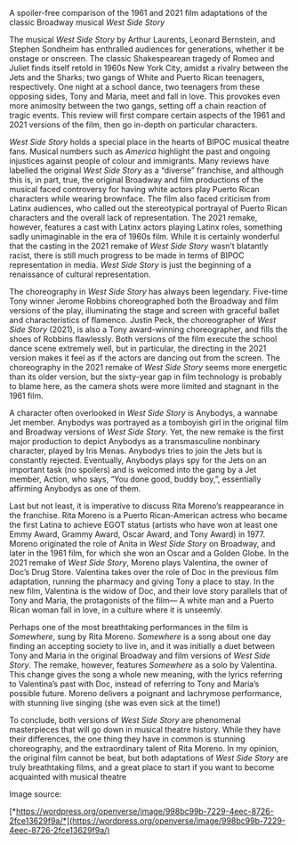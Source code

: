 

A spoiler-free comparison of the 1961 and 2021 film adaptations of the
classic Broadway musical *West Side Story*

The musical *West Side Story* by Arthur Laurents, Leonard Bernstein, and
Stephen Sondheim has enthralled audiences for generations, whether it be
onstage or onscreen. The classic Shakespearean tragedy of Romeo and
Juliet finds itself retold in 1960s New York City, amidst a rivalry
between the Jets and the Sharks; two gangs of White and Puerto Rican
teenagers, respectively. One night at a school dance, two teenagers from
these opposing sides, Tony and Maria, meet and fall in love. This
provokes even more animosity between the two gangs, setting off a chain
reaction of tragic events. This review will first compare certain
aspects of the 1961 and 2021 versions of the film, then go in-depth on
particular characters.

*West Side Story* holds a special place in the hearts of BIPOC musical
theatre fans. Musical numbers such as *America* highlight the past and
ongoing injustices against people of colour and immigrants. Many reviews
have labelled the original *West Side Story* as a “diverse” franchise,
and although this is, in part, true, the original Broadway and film
productions of the musical faced controversy for having white actors
play Puerto Rican characters while wearing brownface. The film also
faced criticism from Latinx audiences, who called out the stereotypical
portrayal of Puerto Rican characters and the overall lack of
representation. The 2021 remake, however, features a cast with Latinx
actors playing Latinx roles, something sadly unimaginable in the era of
1960s film. While it is certainly wonderful that the casting in the 2021
remake of *West Side Story* wasn’t blatantly racist, there is still much
progress to be made in terms of BIPOC representation in media. *West
Side Story* is just the beginning of a renaissance of cultural
representation.

The choreography in *West Side Story* has always been legendary.
Five-time Tony winner Jerome Robbins choreographed both the Broadway and
film versions of the play, illuminating the stage and screen with
graceful ballet and characteristics of flamenco. Justin Peck, the
choreographer of *West Side Story* (2021), is also a Tony award-winning
choreographer, and fills the shoes of Robbins flawlessly. Both versions
of the film execute the school dance scene extremely well, but in
particular, the directing in the 2021 version makes it feel as if the
actors are dancing out from the screen. The choreography in the 2021
remake of *West Side Story* seems more energetic than its older version,
but the sixty-year gap in film technology is probably to blame here, as
the camera shots were more limited and stagnant in the 1961 film.

A character often overlooked in *West Side Story* is Anybodys, a wannabe
Jet member. Anybodys was portrayed as a tomboyish girl in the original
film and Broadway versions of *West Side Story*. Yet, the new remake is
the first major production to depict Anybodys as a transmasculine
nonbinary character, played by Iris Menas. Anybodys tries to join the
Jets but is constantly rejected. Eventually, Anybodys plays spy for the
Jets on an important task (no spoilers) and is welcomed into the gang by
a Jet member, Action, who says, “You done good, buddy boy,”, essentially
affirming Anybodys as one of them.

Last but not least, it is imperative to discuss Rita Moreno’s
reappearance in the franchise. Rita Moreno is a Puerto Rican-American
actress who became the first Latina to achieve EGOT status (artists who
have won at least one Emmy Award, Grammy Award, Oscar Award, and Tony
Award) in 1977. Moreno originated the role of Anita in *West Side Story*
on Broadway, and later in the 1961 film, for which she won an Oscar and
a Golden Globe. In the 2021 remake of *West Side Story*, Moreno plays
Valentina, the owner of Doc’s Drug Store. Valentina takes over the role
of Doc in the previous film adaptation, running the pharmacy and giving
Tony a place to stay. In the new film, Valentina is the widow of Doc,
and their love story parallels that of Tony and Maria, the protagonists
of the film— A white man and a Puerto Rican woman fall in love, in a
culture where it is unseemly.

Perhaps one of the most breathtaking performances in the film is
*Somewhere*, sung by Rita Moreno. *Somewhere* is a song about one day
finding an accepting society to live in, and it was initially a duet
between Tony and Maria in the original Broadway and film versions of
*West Side Story*. The remake, however, features *Somewhere* as a solo
by Valentina. This change gives the song a whole new meaning, with the
lyrics referring to Valentina’s past with Doc, instead of referring to
Tony and Maria’s possible future. Moreno delivers a poignant and
lachrymose performance, with stunning live singing (she was even sick at
the time!)

To conclude, both versions of *West Side Story* are phenomenal
masterpieces that will go down in musical theatre history. While they
have their differences, the one thing they have in common is stunning
choreography, and the extraordinary talent of Rita Moreno. In my
opinion, the original film cannot be beat, but both adaptations of *West
Side Story* are truly breathtaking films, and a great place to start if
you want to become acquainted with musical theatre

Image source:

[*https://wordpress.org/openverse/image/998bc99b-7229-4eec-8726-2fce13629f9a/*](https://wordpress.org/openverse/image/998bc99b-7229-4eec-8726-2fce13629f9a/)